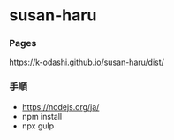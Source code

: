 # susan-haru

### Pages

https://k-odashi.github.io/susan-haru/dist/

### 手順

- https://nodejs.org/ja/
- npm install
- npx gulp
